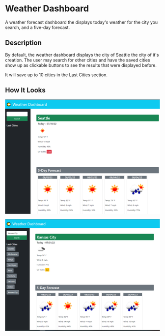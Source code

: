 # Weather Dashboard

A weather forecast dashboard the displays today's weather for the city you search, and a five-day forecast.

## Description

By default, the weather dashboard displays the city of Seattle the city of it's creation. The user may search for other cities and have the saved cities show up as clickable buttons to see the results that were displayed before.

It will save up to 10 cities in the Last Cities section.

## How It Looks

![Seattle Dashboard](./assets/images/seattle-dashboard.png)

![Recent Cities](./assets/images/recent-cities.png)
